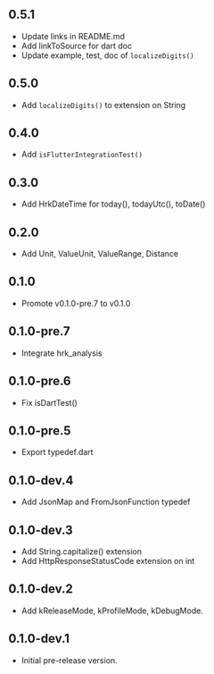 ## 0.5.1

- Update links in README.md
- Add linkToSource for dart doc
- Update example, test, doc of `localizeDigits()`

## 0.5.0

- Add `localizeDigits()` to extension on String

## 0.4.0

- Add `isFlutterIntegrationTest()`

## 0.3.0

- Add HrkDateTime for today(), todayUtc(), toDate()

## 0.2.0

- Add Unit, ValueUnit, ValueRange, Distance

## 0.1.0

- Promote v0.1.0-pre.7 to v0.1.0

## 0.1.0-pre.7

- Integrate hrk_analysis

## 0.1.0-pre.6

- Fix isDartTest()

## 0.1.0-pre.5

- Export typedef.dart

## 0.1.0-dev.4

- Add JsonMap and FromJsonFunction typedef

## 0.1.0-dev.3

- Add String.capitalize() extension
- Add HttpResponseStatusCode extension on int

## 0.1.0-dev.2

- Add kReleaseMode, kProfileMode, kDebugMode.

## 0.1.0-dev.1

- Initial pre-release version.
